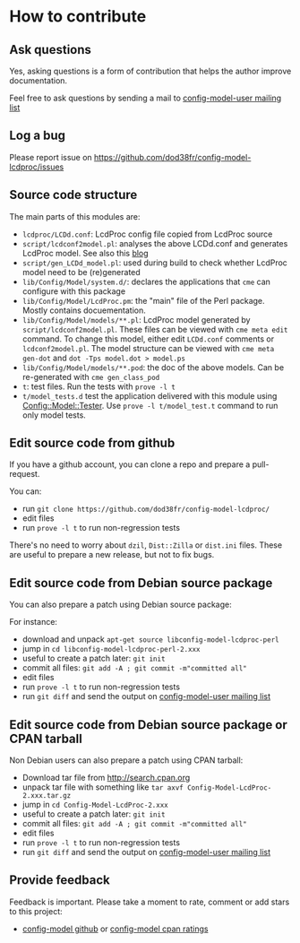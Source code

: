 # How to contribute #

## Ask questions ##

Yes, asking questions is a form of contribution that helps the author
improve documentation.

Feel free to ask questions by sending a mail to
[config-model-user mailing list](mailto:config-model-users@lists.sourceforge.net)

## Log a bug ##

Please report issue on  https://github.com/dod38fr/config-model-lcdproc/issues

## Source code structure ##

The main parts of this modules are:

* `lcdproc/LCDd.conf`: LcdProc config file copied from LcdProc source
* `script/lcdconf2model.pl`: analyses the above LCDd.conf and generates LcdProc model. See also this [blog](https://ddumont.wordpress.com/2011/07/03/generate-a-configuration-editor-from-a-config-template-file-with-perl-lcdproc-example/)
* `script/gen_LCDd_model.pl`: used during build to check whether LcdProc model need to be (re)generated
* `lib/Config/Model/system.d/`: declares the applications that `cme` can configure with this package
* `lib/Config/Model/LcdProc.pm`: the "main" file of the Perl package. Mostly contains docuementation.
* `lib/Config/Model/models/**.pl`: LcdProc model generated by `script/lcdconf2model.pl`. These files can be viewed with `cme meta edit` command. To change this model, either edit `LCDd.conf` comments or `lcdconf2model.pl`. The model structure can be viewed with `cme meta gen-dot` and `dot -Tps model.dot > model.ps`
* `lib/Config/Model/models/**.pod`: the doc of the above models. Can be re-generated with `cme gen_class_pod`
* `t`: test files. Run the tests with `prove -l t`
* `t/model_tests.d` test the application delivered with this module using [Config::Model::Tester](http://search.cpan.org/dist/Config-Model-Tester/lib/Config/Model/Tester.pm). Use `prove -l t/model_test.t` command to run only model tests.

## Edit source code from github ##

If you have a github account, you can clone a repo and prepare a pull-request.

You can:

* run `git clone https://github.com/dod38fr/config-model-lcdproc/`
* edit files
* run `prove -l t` to run non-regression tests

There's no need to worry about `dzil`, `Dist::Zilla` or `dist.ini`
files. These are useful to prepare a new release, but not to fix bugs.

## Edit source code from Debian source package  ##

You can also prepare a patch using Debian source package:

For instance:

* download and unpack `apt-get source libconfig-model-lcdproc-perl`
* jump in `cd libconfig-model-lcdproc-perl-2.xxx`
* useful to create a patch later: `git init`
* commit all files: `git add -A ; git commit -m"committed all"`
* edit files
* run `prove -l t` to run non-regression tests
* run `git diff` and send the output on [config-model-user mailing list](mailto:config-model-users@lists.sourceforge.net)


## Edit source code from Debian source package or CPAN tarball ##

Non Debian users can also prepare a patch using CPAN tarball:

* Download tar file from http://search.cpan.org
* unpack tar file with something like `tar axvf Config-Model-LcdProc-2.xxx.tar.gz`
* jump in `cd Config-Model-LcdProc-2.xxx`
* useful to create a patch later: `git init`
* commit all files: `git add -A ; git commit -m"committed all"`
* edit files
* run `prove -l t` to run non-regression tests
* run `git diff` and send the output on [config-model-user mailing list](mailto:config-model-users@lists.sourceforge.net)

## Provide feedback ##

Feedback is important. Please take a moment to rate, comment or add
stars to this project:

* [config-model github](https://github.com/dod38fr/config-model-lcdproc) or [config-model cpan ratings](http://cpanratings.perl.org/rate/?distribution=Config::Model::LcdProc)
